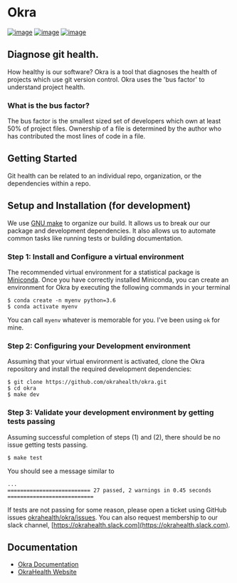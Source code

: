 # Okra

[![image](https://travis-ci.org/okrahealth/okra.svg?branch=master)](https://travis-ci.com/)
[![image](https://img.shields.io/pypi/l/okra.svg)](https://pypi.org/project/okra/)
[![image](https://img.shields.io/pypi/pyversions/okra.svg)](https://pypi.org/project/okra/)

## Diagnose git health. 

How healthy is our software? Okra is a tool that diagnoses the health of
projects which use git version control. Okra uses the 'bus factor' to
understand project health.

### What is the bus factor?

The bus factor is the smallest sized set of developers which own at least
50% of project files. Ownership of a file is determined by the author who
has contributed the most lines of code in a file.


## Getting Started

Git health can be related to an individual repo, organization, or
the dependencies within a repo.

## Setup and Installation (for development)

We use [GNU make](https://www.gnu.org/software/make/manual/make.html#Introduction) to 
organize our build. It allows us to break our our package and development dependencies.
It also allows us to automate common tasks like running tests or building documentation.

### Step 1: Install and Configure a virtual environment

The recommended virtual environment for a statistical package is [Miniconda](https://docs.conda.io/en/latest/miniconda.html). Once you have correctly installed
Miniconda, you can create an environment for Okra by executing the following commands
in your terminal

```
$ conda create -n myenv python=3.6
$ conda activate myenv
```

You can call `myenv` whatever is memorable for you. I've been using `ok` for mine.

### Step 2: Configuring your Development environment

Assuming that your virtual environment is activated, clone the Okra
repository and install the required development dependencies:

```
$ git clone https://github.com/okrahealth/okra.git
$ cd okra
$ make dev
```

### Step 3: Validate your development environment by getting tests passing

Assuming successful completion of steps (1) and (2), there should be no issue
getting tests passing.

```
$ make test
```

You should see a message similar to

```
...
========================== 27 passed, 2 warnings in 0.45 seconds ===========================
```

If tests are not passing for some reason, please open a ticket using
GitHub issues [okrahealth/okra/issues](https://github.com/okrahealth/okra/issues). 
You can also request membership to our slack channel, [https://okrahealth.slack.com](https://okrahealth.slack.com).

## Documentation

- [Okra Documentation](https://okrahealth.github.io/okra/)
- [OkraHealth Website](https://okrahealth.github.io/)

